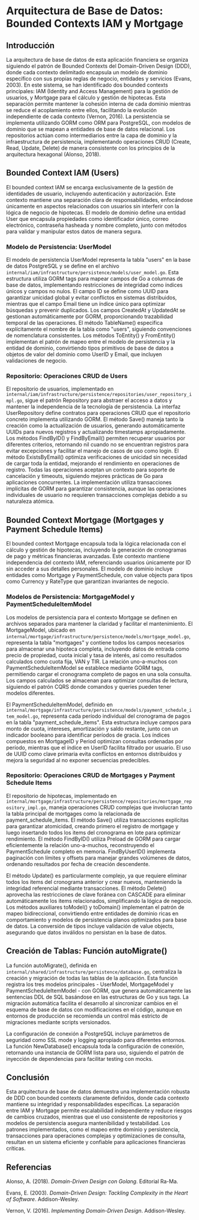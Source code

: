 # Arquitectura de Base de Datos: Bounded Contexts IAM y Mortgage

## Introducción

La arquitectura de base de datos de esta aplicación financiera se organiza siguiendo el patrón de Bounded Contexts del Domain-Driven Design (DDD), donde cada contexto delimitado encapsula un modelo de dominio específico con sus propias reglas de negocio, entidades y servicios (Evans, 2003). En este sistema, se han identificado dos bounded contexts principales: IAM (Identity and Access Management) para la gestión de usuarios, y Mortgage para el cálculo y gestión de hipotecas. Esta separación permite mantener la cohesión interna de cada dominio mientras se reduce el acoplamiento entre ellos, facilitando la evolución independiente de cada contexto (Vernon, 2016). La persistencia se implementa utilizando GORM como ORM para PostgreSQL, con modelos de dominio que se mapean a entidades de base de datos relacional. Los repositorios actúan como intermediarios entre la capa de dominio y la infraestructura de persistencia, implementando operaciones CRUD (Create, Read, Update, Delete) de manera consistente con los principios de la arquitectura hexagonal (Alonso, 2018).

## Bounded Context IAM (Users)

El bounded context IAM se encarga exclusivamente de la gestión de identidades de usuario, incluyendo autenticación y autorización. Este contexto mantiene una separación clara de responsabilidades, enfocándose únicamente en aspectos relacionados con usuarios sin interferir con la lógica de negocio de hipotecas. El modelo de dominio define una entidad User que encapsula propiedades como identificador único, correo electrónico, contraseña hasheada y nombre completo, junto con métodos para validar y manipular estos datos de manera segura.

### Modelo de Persistencia: UserModel

El modelo de persistencia UserModel representa la tabla "users" en la base de datos PostgreSQL y se define en el archivo `internal/iam/infrastructure/persistence/models/user_model.go`. Esta estructura utiliza GORM tags para mapear campos de Go a columnas de base de datos, implementando restricciones de integridad como índices únicos y campos no nulos. El campo ID se define como UUID para garantizar unicidad global y evitar conflictos en sistemas distribuidos, mientras que el campo Email tiene un índice único para optimizar búsquedas y prevenir duplicados. Los campos CreatedAt y UpdatedAt se gestionan automáticamente por GORM, proporcionando trazabilidad temporal de las operaciones. El método TableName() especifica explícitamente el nombre de la tabla como "users", siguiendo convenciones de nomenclatura consistentes. Los métodos ToEntity() y FromEntity() implementan el patrón de mapeo entre el modelo de persistencia y la entidad de dominio, convirtiendo tipos primitivos de base de datos a objetos de valor del dominio como UserID y Email, que incluyen validaciones de negocio.

### Repositorio: Operaciones CRUD de Users

El repositorio de usuarios, implementado en `internal/iam/infrastructure/persistence/repositories/user_repository_impl.go`, sigue el patrón Repository para abstraer el acceso a datos y mantener la independencia de la tecnología de persistencia. La interfaz UserRepository define contratos para operaciones CRUD que el repositorio concreto implementa utilizando GORM. El método Save() maneja tanto la creación como la actualización de usuarios, generando automáticamente UUIDs para nuevos registros y actualizando timestamps apropiadamente. Los métodos FindByID() y FindByEmail() permiten recuperar usuarios por diferentes criterios, retornando nil cuando no se encuentran registros para evitar excepciones y facilitar el manejo de casos de uso como login. El método ExistsByEmail() optimiza verificaciones de unicidad sin necesidad de cargar toda la entidad, mejorando el rendimiento en operaciones de registro. Todas las operaciones aceptan un contexto para soporte de cancelación y timeouts, siguiendo mejores prácticas de Go para aplicaciones concurrentes. La implementación utiliza transacciones implícitas de GORM para garantizar consistencia, aunque las operaciones individuales de usuario no requieren transacciones complejas debido a su naturaleza atómica.

## Bounded Context Mortgage (Mortgages y Payment Schedule Items)

El bounded context Mortgage encapsula toda la lógica relacionada con el cálculo y gestión de hipotecas, incluyendo la generación de cronogramas de pago y métricas financieras avanzadas. Este contexto mantiene independencia del contexto IAM, referenciando usuarios únicamente por ID sin acceder a sus detalles personales. El modelo de dominio incluye entidades como Mortgage y PaymentSchedule, con value objects para tipos como Currency y RateType que garantizan invariantes de negocio.

### Modelos de Persistencia: MortgageModel y PaymentScheduleItemModel

Los modelos de persistencia para el contexto Mortgage se definen en archivos separados para mantener la claridad y facilitar el mantenimiento. El MortgageModel, ubicado en `internal/mortgage/infrastructure/persistence/models/mortgage_model.go`, representa la tabla "mortgages" y contiene todos los campos necesarios para almacenar una hipoteca completa, incluyendo datos de entrada como precio de propiedad, cuota inicial y tasa de interés, así como resultados calculados como cuota fija, VAN y TIR. La relación uno-a-muchos con PaymentScheduleItemModel se establece mediante GORM tags, permitiendo cargar el cronograma completo de pagos en una sola consulta. Los campos calculados se almacenan para optimizar consultas de lectura, siguiendo el patrón CQRS donde comandos y queries pueden tener modelos diferentes.

El PaymentScheduleItemModel, definido en `internal/mortgage/infrastructure/persistence/models/payment_schedule_item_model.go`, representa cada período individual del cronograma de pagos en la tabla "payment_schedule_items". Esta estructura incluye campos para monto de cuota, intereses, amortización y saldo restante, junto con un indicador booleano para identificar períodos de gracia. Los índices compuestos en MortgageID y Period optimizan consultas ordenadas por período, mientras que el índice en UserID facilita filtrado por usuario. El uso de UUID como clave primaria evita conflictos en entornos distribuidos y mejora la seguridad al no exponer secuencias predecibles.

### Repositorio: Operaciones CRUD de Mortgages y Payment Schedule Items

El repositorio de hipotecas, implementado en `internal/mortgage/infrastructure/persistence/repositories/mortgage_repository_impl.go`, maneja operaciones CRUD complejas que involucran tanto la tabla principal de mortgages como la relacionada de payment_schedule_items. El método Save() utiliza transacciones explícitas para garantizar atomicidad, creando primero el registro de mortgage y luego insertando todos los items del cronograma en lote para optimizar rendimiento. El método FindByID() utiliza Preload de GORM para cargar eficientemente la relación uno-a-muchos, reconstruyendo el PaymentSchedule completo en memoria. FindByUserID() implementa paginación con límites y offsets para manejar grandes volúmenes de datos, ordenando resultados por fecha de creación descendente.

El método Update() es particularmente complejo, ya que requiere eliminar todos los items del cronograma anterior y crear nuevos, manteniendo la integridad referencial mediante transacciones. El método Delete() aprovecha las restricciones de clave foránea con CASCADE para eliminar automáticamente los items relacionados, simplificando la lógica de negocio. Los métodos auxiliares toModel() y toDomain() implementan el patrón de mapeo bidireccional, convirtiendo entre entidades de dominio ricas en comportamiento y modelos de persistencia planos optimizados para base de datos. La conversión de tipos incluye validación de value objects, asegurando que datos inválidos no persistan en la base de datos.

## Creación de Tablas: Función autoMigrate()

La función autoMigrate(), definida en `internal/shared/infrastructure/persistence/database.go`, centraliza la creación y migración de todas las tablas de la aplicación. Esta función registra los tres modelos principales - UserModel, MortgageModel y PaymentScheduleItemModel - con GORM, que genera automáticamente las sentencias DDL de SQL basándose en las estructuras de Go y sus tags. La migración automática facilita el desarrollo al sincronizar cambios en el esquema de base de datos con modificaciones en el código, aunque en entornos de producción se recomienda un control más estricto de migraciones mediante scripts versionados.

La configuración de conexión a PostgreSQL incluye parámetros de seguridad como SSL mode y logging apropiado para diferentes entornos. La función NewDatabase() encapsula toda la configuración de conexión, retornando una instancia de GORM lista para uso, siguiendo el patrón de inyección de dependencias para facilitar testing con mocks.

## Conclusión

Esta arquitectura de base de datos demuestra una implementación robusta de DDD con bounded contexts claramente definidos, donde cada contexto mantiene su integridad y responsabilidades específicas. La separación entre IAM y Mortgage permite escalabilidad independiente y reduce riesgos de cambios cruzados, mientras que el uso consistente de repositorios y modelos de persistencia asegura mantenibilidad y testabilidad. Los patrones implementados, como el mapeo entre dominio y persistencia, transacciones para operaciones complejas y optimizaciones de consulta, resultan en un sistema eficiente y confiable para aplicaciones financieras críticas.

## Referencias

Alonso, A. (2018). *Domain-Driven Design con Golang*. Editorial Ra-Ma.

Evans, E. (2003). *Domain-Driven Design: Tackling Complexity in the Heart of Software*. Addison-Wesley.

Vernon, V. (2016). *Implementing Domain-Driven Design*. Addison-Wesley.